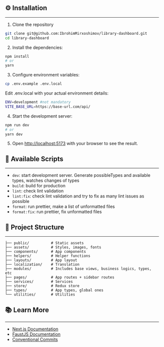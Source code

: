 ## ⚙️ Installation

---

1. Clone the repository

```bash
git clone git@github.com:IbrohimMirxoshimov/library-dashboard.git
cd library-dashboard
```

2. Install the dependencies:

```bash
npm install
# or
yarn
```

3. Configure environment variables:

```bash
cp .env.example .env.local
```

Edit .env.local with your actual environment details:

```bash
ENV=development #not mandatory
VITE_BASE_URL=https://base-url.com/api/
```

4. Start the development server:

```bash
npm run dev
# or
yarn dev
```

5. Open [http://localhost:5173](http://localhost:5173) with your browser to see the result.

## 🔧 Available Scripts

---

- `dev`: start development server. Generate possibleTypes and available types, watches changes of types
- `build`: build for production
- `lint`: check lint validation
- `lint:fix`: check lint validation and try to fix as many lint issues as possible
- `format`: run prettier, make a list of unformatted files
- `format:fix`: run prettier, fix unformatted files

## 📁 Project Structure

---

```
├── public/          # Static assets
├── assets/          # Styles, images, fonts
├── components/      # App components
├── helpers/         # Helper functions
├── layouts/         # App layout
├── localization/    # Translation
├── modules/         # Includes base views, business logics, types, etc
├── pages/           # App routes + sidebar routes
├── services/        # Services
├── store/           # Redux store
├── types/           # App types, global ones
└── utilities/       # Utilities
```

## 📚 Learn More

---

- [Next.js Documentation](https://nextjs.org/docs)
- [FaustJS Documentation](https://faustjs.org/docs)
- [Conventional Commits](https://www.conventionalcommits.org/en/v1.0.0/)
